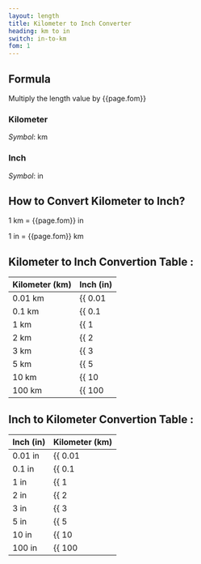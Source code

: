 ```yaml
---
layout: length
title: Kilometer to Inch Converter
heading: km to in
switch: in-to-km
fom: 1
---
```


## Formula
Multiply the length value by {{page.fom}}

### Kilometer
*Symbol*: km

### Inch
*Symbol*: in

## How to Convert Kilometer to Inch?
1 km = {{page.fom}} in

1 in = {{page.fom}} km

## Kilometer to Inch Convertion Table :

| Kilometer (km) | Inch (in) |
| ---- | ---- |
| 0.01 km | {{ 0.01 | times: page.fom | round: 5 }} in |
| 0.1 km | {{ 0.1 | times: page.fom | round: 5 }} in |
| 1 km | {{ 1 | times: page.fom | round: 5 }} in |
| 2 km | {{ 2 | times: page.fom | round: 5 }} in |
| 3 km | {{ 3 | times: page.fom | round: 5 }} in |
| 5 km | {{ 5 | times: page.fom | round: 5 }} in |
| 10 km | {{ 10 | times: page.fom | round: 5 }} in |
| 100 km | {{ 100 | times: page.fom | round: 5 }} in |

## Inch to Kilometer Convertion Table :

| Inch (in) | Kilometer (km) |
| ---- | ---- |
| 0.01 in | {{ 0.01 | divided_by: page.fom | round: 5 }} km |
| 0.1 in | {{ 0.1 | divided_by: page.fom | round: 5 }} km |
| 1 in | {{ 1 | divided_by: page.fom | round: 5 }} km |
| 2 in | {{ 2 | divided_by: page.fom | round: 5 }} km |
| 3 in | {{ 3 | divided_by: page.fom | round: 5 }} km |
| 5 in | {{ 5 | divided_by: page.fom | round: 5 }} km |
| 10 in | {{ 10 | divided_by: page.fom | round: 5 }} km |
| 100 in | {{ 100 | divided_by: page.fom | round: 5 }} km |

<script>
selectInput[8].selected = true
selectOutput[4].selected = true
</script>
